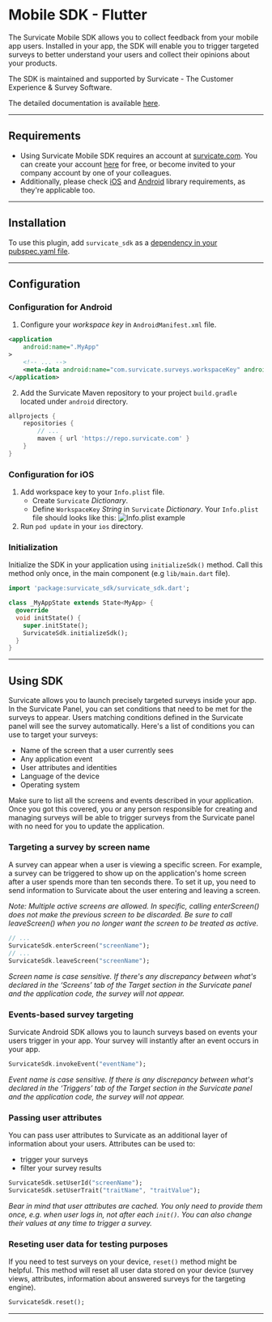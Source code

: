 # Mobile SDK - Flutter

The Survicate Mobile SDK allows you to collect feedback from your mobile app users. Installed in your app, the SDK will enable you to trigger targeted surveys to better understand your users and collect their opinions about your products. 

The SDK is maintained and supported by Survicate - The Customer Experience & Survey Software.

The detailed documentation is available [here](https://developers.survicate.com/mobile-sdk/). 

---

## Requirements

* Using Survicate Mobile SDK requires an account at [survicate.com](https://survicate.com). You can create your account [here](https://panel.survicate.com/signup) for free, or become invited to your company account by one of your colleagues.
* Additionally, please check [iOS](/mobile-sdk/ios/) and [Android](/mobile-sdk/android/) library requirements, as they're applicable too.

---

## Installation
To use this plugin, add `survicate_sdk` as a [dependency in your pubspec.yaml file](https://flutter.dev/docs/development/platform-integration/platform-channels).

---

## Configuration

### Configuration for Android

1. Configure your *workspace key* in `AndroidManifest.xml` file.

```xml {{title: 'AndroidManifest.xml'}}
<application
    android:name=".MyApp"
>
    <!-- ... -->
    <meta-data android:name="com.survicate.surveys.workspaceKey" android:value="YOUR_WORKSPACE_KEY"/>
</application>
```

2. Add the Survicate Maven repository to your project `build.gradle` located under `android` directory.

```groovy {{title: "Project's build.gradle" }}
allprojects {
    repositories {
        // ...
        maven { url 'https://repo.survicate.com' }
    }
}
```

### Configuration for iOS

1. Add workspace key to your `Info.plist` file.
   - Create `Survicate` *Dictionary*.
   - Define `WorkspaceKey` *String* in `Survicate` *Dictionary*.
   Your `Info.plist` file should looks like this:
   ![Info.plist example](/ios-infoplist.png)
2. Run `pod update` in your `ios` directory.

### Initialization

Initialize the SDK in your application using `initializeSdk()` method. Call this method only once, in the main component (e.g `lib/main.dart` file).

```dart
import 'package:survicate_sdk/survicate_sdk.dart';

class _MyAppState extends State<MyApp> {
  @override
  void initState() {
    super.initState();
    SurvicateSdk.initializeSdk();
  }
}
```

---

## Using SDK

Survicate allows you to launch precisely targeted surveys inside your app. In the Survicate Panel, you can set conditions that need to be met for the surveys to appear. Users matching conditions defined in the Survicate panel will see the survey automatically. Here's a list of conditions you can use to target your surveys:

- Name of the screen that a user currently sees
- Any application event
- User attributes and identities
- Language of the device
- Operating system

Make sure to list all the screens and events described in your application.
Once you got this covered, you or any person responsible for creating and managing surveys will be able to trigger surveys from the Survicate panel with no need for you to update the application.

### Targeting a survey by screen name

A survey can appear when a user is viewing a specific screen. For example, a survey can be triggered to show up on the application's home screen after a user spends more than ten seconds there. To set it up, you need to send information to Survicate about the user entering and leaving a screen.

_Note: Multiple active screens are allowed. In specific, calling enterScreen() does not make the previous screen to be discarded. Be sure to call leaveScreen() when you no longer want the screen to be treated as active._

```dart
// ...
SurvicateSdk.enterScreen("screenName");
// ...
SurvicateSdk.leaveScreen("screenName");
```

_Screen name is case sensitive. If there's any discrepancy between what's declared in the ‘Screens’ tab of the Target section in the Survicate panel and the application code, the survey will not appear._

### Events-based survey targeting

Survicate Android SDK allows you to launch surveys based on events your users trigger in your app. Your survey will instantly after an event occurs in your app.

```dart
SurvicateSdk.invokeEvent("eventName");
```

_Event name is case sensitive. If there is any discrepancy between what's declared in the ‘Triggers’ tab of the Target section in the Survicate panel and the application code, the survey will not appear._

### Passing user attributes

You can pass user attributes to Survicate as an additional layer of information about your users. Attributes can be used to:
* trigger your surveys
* filter your survey results

```dart
SurvicateSdk.setUserId("screenName");
SurvicateSdk.setUserTrait("traitName", "traitValue");
```

_Bear in mind that user attributes are cached. You only need to provide them once, e.g. when user logs in, not after each `init()`. You can also change their values at any time to trigger a survey._

### Reseting user data for testing purposes

If you need to test surveys on your device, `reset()` method might be helpful. This method will reset all user data stored on your device (survey views, attributes, information about answered surveys for the targeting engine).

```dart
SurvicateSdk.reset();
```

---
